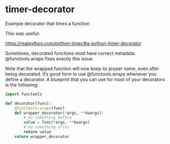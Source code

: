 # timer-decorator
Example decorator that times a function

This was useful:

<https://realpython.com/python-timer/#a-python-timer-decorator>

Sometimes, decorated functions must have correct metadata. @functools.wraps fixes exactly this issue.


Note that the wrapped function will now keep its proper name, even after being decorated. It’s good form to use @functools.wraps whenever you define a decorator. A blueprint that you can use for most of your decorators is the following:

```python
import functools

def decorator(func):
    @functools.wraps(func)
    def wrapper_decorator(*args, **kwargs):
        # Do something before
        value = func(*args, **kwargs)
        # Do something after
        return value
    return wrapper_decorator
```

